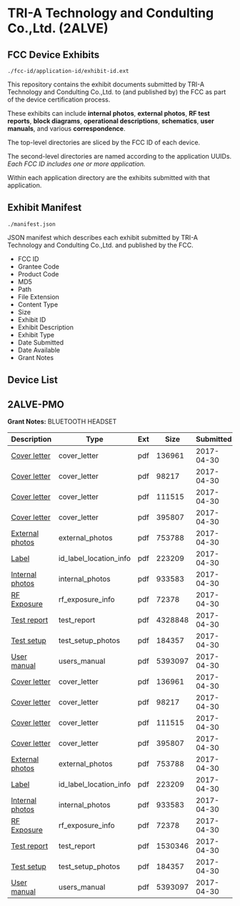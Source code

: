 # TRI-A Technology and Condulting Co.,Ltd. (2ALVE)
## FCC Device Exhibits

```
./fcc-id/application-id/exhibit-id.ext
```

This repository contains the exhibit documents submitted by TRI-A Technology and Condulting Co.,Ltd. to (and published by) the FCC as part of the device certification process.

These exhibits can include **internal photos**, **external photos**, **RF test reports**, **block diagrams**, **operational descriptions**, **schematics**, **user manuals**, and various **correspondence**.

The top-level directories are sliced by the FCC ID of each device.

The second-level directories are named according to the application UUIDs. *Each FCC ID includes one or more application.*

Within each application directory are the exhibits submitted with that application. 

## Exhibit Manifest

```
./manifest.json
```

JSON manifest which describes each exhibit submitted by TRI-A Technology and Condulting Co.,Ltd. and published by the FCC.

- FCC ID
- Grantee Code
- Product Code
- MD5
- Path
- File Extension
- Content Type
- Size
- Exhibit ID
- Exhibit Description
- Exhibit Type
- Date Submitted
- Date Available
- Grant Notes

## Device List
## 2ALVE-PMO
**Grant Notes:** BLUETOOTH HEADSET

| Description | Type | Ext | Size | Submitted | Available |
| ----------- | ---- | --- | ---- | --------- | --------- |
| [Cover letter](2ALVE-PMO/c05cd7f1a2f7598bed2c11954da90728/3376160.pdf) | cover_letter | pdf | 136961 | 2017-04-30 | 2017-04-30 |
| [Cover letter](2ALVE-PMO/c05cd7f1a2f7598bed2c11954da90728/3376161.pdf) | cover_letter | pdf | 98217 | 2017-04-30 | 2017-04-30 |
| [Cover letter](2ALVE-PMO/c05cd7f1a2f7598bed2c11954da90728/3376162.pdf) | cover_letter | pdf | 111515 | 2017-04-30 | 2017-04-30 |
| [Cover letter](2ALVE-PMO/c05cd7f1a2f7598bed2c11954da90728/3376163.pdf) | cover_letter | pdf | 395807 | 2017-04-30 | 2017-04-30 |
| [External photos](2ALVE-PMO/c05cd7f1a2f7598bed2c11954da90728/3376164.pdf) | external_photos | pdf | 753788 | 2017-04-30 | 2017-06-14 |
| [Label](2ALVE-PMO/c05cd7f1a2f7598bed2c11954da90728/3376165.pdf) | id_label_location_info | pdf | 223209 | 2017-04-30 | 2017-04-30 |
| [Internal photos](2ALVE-PMO/c05cd7f1a2f7598bed2c11954da90728/3376166.pdf) | internal_photos | pdf | 933583 | 2017-04-30 | 2017-06-14 |
| [RF Exposure](2ALVE-PMO/c05cd7f1a2f7598bed2c11954da90728/3376168.pdf) | rf_exposure_info | pdf | 72378 | 2017-04-30 | 2017-04-30 |
| [Test report](2ALVE-PMO/c05cd7f1a2f7598bed2c11954da90728/3376184.pdf) | test_report | pdf | 4328848 | 2017-04-30 | 2017-04-30 |
| [Test setup](2ALVE-PMO/c05cd7f1a2f7598bed2c11954da90728/3376171.pdf) | test_setup_photos | pdf | 184357 | 2017-04-30 | 2017-06-14 |
| [User manual](2ALVE-PMO/c05cd7f1a2f7598bed2c11954da90728/3376172.pdf) | users_manual | pdf | 5393097 | 2017-04-30 | 2017-06-14 |
| [Cover letter](2ALVE-PMO/0647a133d53e11f604fb99cccf34f7eb/3376160.pdf) | cover_letter | pdf | 136961 | 2017-04-30 | 2017-04-30 |
| [Cover letter](2ALVE-PMO/0647a133d53e11f604fb99cccf34f7eb/3376161.pdf) | cover_letter | pdf | 98217 | 2017-04-30 | 2017-04-30 |
| [Cover letter](2ALVE-PMO/0647a133d53e11f604fb99cccf34f7eb/3376162.pdf) | cover_letter | pdf | 111515 | 2017-04-30 | 2017-04-30 |
| [Cover letter](2ALVE-PMO/0647a133d53e11f604fb99cccf34f7eb/3376163.pdf) | cover_letter | pdf | 395807 | 2017-04-30 | 2017-04-30 |
| [External photos](2ALVE-PMO/0647a133d53e11f604fb99cccf34f7eb/3376164.pdf) | external_photos | pdf | 753788 | 2017-04-30 | 2017-06-14 |
| [Label](2ALVE-PMO/0647a133d53e11f604fb99cccf34f7eb/3376165.pdf) | id_label_location_info | pdf | 223209 | 2017-04-30 | 2017-04-30 |
| [Internal photos](2ALVE-PMO/0647a133d53e11f604fb99cccf34f7eb/3376166.pdf) | internal_photos | pdf | 933583 | 2017-04-30 | 2017-06-14 |
| [RF Exposure](2ALVE-PMO/0647a133d53e11f604fb99cccf34f7eb/3376168.pdf) | rf_exposure_info | pdf | 72378 | 2017-04-30 | 2017-04-30 |
| [Test report](2ALVE-PMO/0647a133d53e11f604fb99cccf34f7eb/3376170.pdf) | test_report | pdf | 1530346 | 2017-04-30 | 2017-04-30 |
| [Test setup](2ALVE-PMO/0647a133d53e11f604fb99cccf34f7eb/3376171.pdf) | test_setup_photos | pdf | 184357 | 2017-04-30 | 2017-06-14 |
| [User manual](2ALVE-PMO/0647a133d53e11f604fb99cccf34f7eb/3376172.pdf) | users_manual | pdf | 5393097 | 2017-04-30 | 2017-06-14 |
